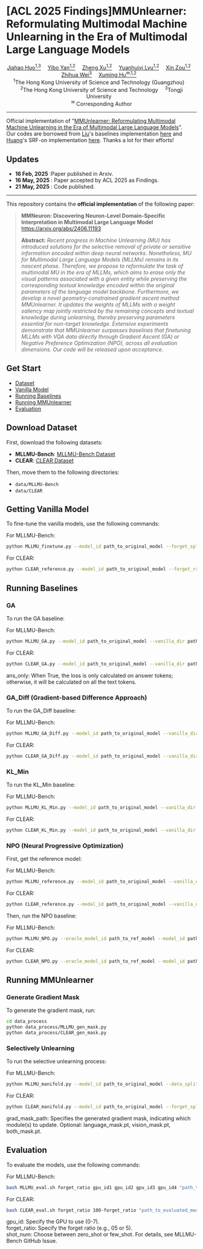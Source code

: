 
# [ACL 2025 Findings]MMUnlearner: Reformulating Multimodal Machine Unlearning in the Era of Multimodal Large Language Models
  
<div>
<div align="center">
    <a href='https://z1zs.github.io/' target='_blank'>Jiahao Huo<sup>1,3</sup></a> 
    <a href='https://stupidbuluchacha.github.io/' target='_blank'>Yibo Yan<sup>1,2</sup></a> 
    <a href='https://zhengxujosh.github.io/' target='_blank'>Zheng Xu<sup>1,2</sup></a> 
    <a href='https://qc-ly.github.io/' target='_blank'>Yuanhuiyi Lyu<sup>1,2</sup></a> 
    <a href='https://scholar.google.com/citations?user=z39tx_sAAAAJ' target='_blank'>Xin Zou<sup>1,2</sup></a> 
    <a href='https://ieeexplore.ieee.org/author/37709584000' target='_blank'>Zhihua Wei<sup>3</sup></a> 
    <a href='https://xuminghu.github.io/' target='_blank'>Xuming Hu<sup>✉,1,2</sup></a> 
</div>
<div>
<div align="center">
    <sup>1</sup>The Hong Kong University of Science and Technology (Guangzhou) <br>   
    <sup>2</sup>The Hong Kong University of Science and Technology   
    <sup>3</sup>Tongji University <br>  
    <sup>✉</sup> Corresponding Author
</div>

---

Official implementation of "[MMUnlearner: Reformulating Multimodal Machine Unlearning in the Era of Multimodal Large Language Models](https://arxiv.org/abs/2502.11051)".  
Our codes are borrowed from [Liu](https://github.com/franciscoliu)'s baselines implementation [here](https://github.com/franciscoliu/MLLMU-Bench) and [Huang](https://github.com/K1nght)'s SRF-on implementation [here](https://github.com/K1nght/Unified-Unlearning-w-Remain-Geometry). Thanks a lot for their efforts!

## Updates

- **16 Feb, 2025** :Paper published in Arxiv.
- **16 May, 2025** : Paper accepted by ACL 2025 as Findings.
- **21 May, 2025** : Code published.

---

This repository contains the **official implementation** of the following paper:

> **MMNeuron: Discovering Neuron-Level Domain-Specific Interpretation in Multimodal Large Language Model** https://arxiv.org/abs/2406.11193
>
> **Abstract:** _Recent progress in Machine Unlearning (MU) has introduced solutions for the selective removal of private or sensitive information encoded within deep neural networks. Nonetheless, MU for Multimodal Large Language Models (MLLMs) remains in its nascent phase. Therefore, we propose to reformulate the task of multimodal MU in the era of MLLMs, which aims to erase only the visual patterns associated with a given entity while preserving the corresponding textual knowledge encoded within the original parameters of the language model backbone. Furthermore, we develop a novel geometry-constrained gradient ascent method MMUnlearner. It updates the weights of MLLMs with a weight saliency map jointly restricted by the remaining concepts and textual knowledge during unlearning, thereby preserving parameters essential for non-target knowledge. Extensive experiments demonstrate that MMUnlearner surpasses baselines that finetuning MLLMs with VQA data directly through Gradient Ascent (GA) or Negative Preference Optimization (NPO), across all evaluation dimensions. Our code will be released upon acceptance._

## Get Start

- [Dataset](#download-dataset)
- [Vanilla Model](#getting-vanilla-model)
- [Running Baselines](#running-baselines)
- [Running MMUnlearner](#running-mmunlearner)
- [Evaluation](#running-mmunlearner)

  
## Download Dataset  
  
First, download the following datasets:  
  
- **MLLMU-Bench**: [MLLMU-Bench Dataset](https://huggingface.co/datasets/MLLMMU/MLLMU-Bench)  
- **CLEAR**: [CLEAR Dataset](https://huggingface.co/datasets/therem/CLEAR)  
  
Then, move them to the following directories:  
  
- `data/MLLMU-Bench`  
- `data/CLEAR`  

## Getting Vanilla Model  
  
To fine-tune the vanilla models, use the following commands:  
  
For MLLMU-Bench:  
  
```bash
python MLLMU_finetune.py --model_id path_to_original_model --forget_split_ratio 5 --save_dir path_to_mllmu_vanilla --batch_size 4 --lr 1e-5 --num_epochs 1 --data_split_dir data/MLLMMU-Bench
```
For CLEAR:  
```bash
python CLEAR_reference.py --model_id path_to_original_model --forget_ratio 5 --save_dir path_to_clear_vanilla --batch_size 4 --lr 1e-5 --num_epochs 1
```
## Running Baselines  
### GA  
To run the GA baseline:  
  
For MLLMU-Bench:  
```bash
python MLLMU_GA.py --model_id path_to_original_model --vanilla_dir path_to_vanilla_model --data_split_dir data/MLLMMU-Bench --forget_split_ratio 05 --save_dir path_to_save_dir --batch_size 4 --lr 1e-5 --num_epochs 1 --ans_only True
```
For CLEAR:  
```bash
python CLEAR_GA.py --model_id path_to_original_model --vanilla_dir path_to_vanilla_model --data_folder data/CLEAR --forget_split_ratio 05 --save_dir path_to_save_dir --batch_size 4 --lr 1e-5 --num_epochs 1 --ans_only True
```
ans_only: When True, the loss is only calculated on answer tokens; otherwise, it will be calculated on all the text tokens.  
  
### GA_Diff (Gradient-based Difference Approach)  
To run the GA_Diff baseline:  
  
For MLLMU-Bench:  
```bash
python MLLMU_GA_Diff.py --model_id path_to_original_model --vanilla_dir path_to_vanilla_model --data_split_dir data/MLLMMU-Bench --forget_split_ratio 05 --save_dir path_to_save_dir --batch_size 4 --lr 1e-5 --num_epochs 1 --ans_only True
```
For CLEAR:  
```bash
python CLEAR_GA_Diff.py --model_id path_to_original_model --vanilla_dir path_to_vanilla_model --data_folder data/CLEAR --forget_split_ratio 05 --save_dir path_to_save_dir --batch_size 4 --lr 1e-5 --num_epochs 1 --ans_only True
```
### KL_Min  
To run the KL_Min baseline:  
  
For MLLMU-Bench:  
```bash
python MLLMU_KL_Min.py --model_id path_to_original_model --vanilla_dir path_to_vanilla_model --data_split_dir data/MLLMMU-Bench --forget_split_ratio 05 --save_dir path_to_save_dir --batch_size 4 --lr 1e-5 --num_epochs 1 --ans_only True
```
For CLEAR:  
```bash
python CLEAR_KL_Min.py --model_id path_to_original_model --vanilla_dir path_to_vanilla_model --data_folder data/CLEAR --forget_split_ratio 05 --save_dir path_to_save_dir --batch_size 4 --lr 1e-5 --num_epochs 1 --ans_only True
```
### NPO (Neural Progressive Optimization)  
First, get the reference model:  
  
For MLLMU-Bench:  
```bash
python MLLMU_reference.py --model_id path_to_original_model --vanilla_dir path_to_vanilla_model --data_split_dir data/MLLMMU-Bench --forget_split_ratio 05 --save_dir path_to_save_dir --batch_size 4 --lr 1e-5 --num_epochs 1 --data_split_dir data/MLLMMU-Bench
```
For CLEAR:  
```bash 
python CLEAR_reference.py --model_id path_to_original_model --vanilla_dir path_to_vanilla_model --forget_split_ratio 05 --save_dir path_to_save_dir --batch_size 4 --lr 1e-5 --num_epochs 1
```
Then, run the NPO baseline:  
  
For MLLMU-Bench:  
```bash
python MLLMU_NPO.py --oracle_model_id path_to_ref_model --model_id path_to_original_model --vanilla_dir path_to_vanilla_model --data_split_dir data/MLLMMU-Bench --forget_split_ratio 05 --save_dir path_to_save_dir --batch_size 4 --lr 1e-5 --num_epochs 1 --data_split_dir data/MLLMMU-Bench --ans_only True
```
For CLEAR:  
```bash
python CLEAR_NPO.py --oracle_model_id path_to_ref_model --model_id path_to_original_model --vanilla_dir path_to_vanilla_model --forget_split_ratio 05 --save_dir path_to_save_dir --batch_size 4 --lr 1e-5 --num_epochs 1 --ans_only True
```

## Running MMUnlearner  
### Generate Gradient Mask  
To generate the gradient mask, run:  
```bash
cd data_process
python data_process/MLLMU_gen_mask.py
python data_process/CLEAR_gen_mask.py
```
### Selectively Unlearning  
To run the selective unlearning process:  
  
For MLLMU-Bench:  
```bash
python MLLMU_manifold.py --model_id path_to_original_model --data_split_dir data/MLLMMU-Bench --forget_split_ratio 05 --save_dir path_to_save_dir --batch_size 4 --lr 1e-5 --num_epochs 1 --data_split_dir data/MLLMMU-Bench --grad_mask_path "path_to/mllmu_language_mask.pt" --ans_only True
```
For CLEAR:  
```bash
python CLEAR_manifold.py --model_id path_to_original_model --forget_split_ratio 05 --save_dir path_to_save_dir --batch_size 4 --lr 1e-5 --num_epochs 1 --grad_mask_path "path_to/clear_language_mask.pt" --ans_only True
```
grad_mask_path: Specifies the generated gradient mask, indicating which module(s) to update. Optional: language_mask.pt, vision_mask.pt, both_mask.pt.  
  
## Evaluation  
To evaluate the models, use the following commands:  
  
For MLLMU-Bench:  
```bash
bash MLLMU_eval.sh forget_ratio gpu_id1 gpu_id2 gpu_id3 gpu_id4 "path_to_evaluated_model" "path_to_original_model" "shot_num"
```
For CLEAR:  
```bash
bash CLEAR_eval.sh forget_ratio 100-forget_ratio "path_to_evaluated_model" "path_to_original_model" gpu_id1 gpu_id2 gpu_id3 gpu_id4
```
gpu_id: Specify the GPU to use (0-7).  
forget_ratio: Specify the forget ratio (e.g., 05 or 5).  
shot_num: Choose between zero_shot or few_shot. For details, see MLLMU-Bench GitHub Issue.  


